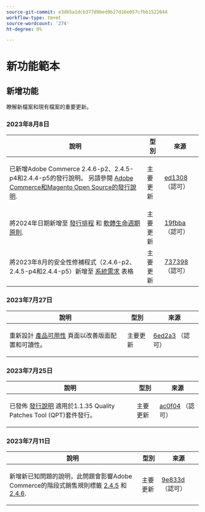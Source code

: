```yaml
---
source-git-commit: e3d65a1dcb377d9bed9b27d16e057cfbb1522644
workflow-type: tm+mt
source-wordcount: '274'
ht-degree: 0%

---
```

# 新功能範本

## 新增功能

瞭解新檔案和現有檔案的重要更新。

### 2023年8月8日

<table style="table-layout:auto;">
  <thead>
    <tr>
      <th>說明</th>
      <th>型別</th>
      <th>來源</th>
    </tr>
  </thead>
  <tbody>
    <tr>
      <td><p>已新增Adobe Commerce 2.4.6-p2、2.4.5-p4和2.4.4-p5的發行說明。 另請參閱 <a href="https://experienceleague.adobe.com/docs/commerce-operations/release/notes/overview.html">Adobe Commerce和Magento Open Source的發行說明</a>.</p>
</td>
      <td>主要更新</td>
      <td><a href="https://github.com/AdobeDocs/commerce-operations.en/commit/ed1308771a799bcbaf71a8f82542c45d37f9c141">ed1308</a> （認可）</td>
    </tr>
    <tr>
      <td><p>將2024年日期新增至 <a href="https://experienceleague.adobe.com/docs/commerce-operations/release/planning/schedule.html">發行排程</a> 和 <a href="https://experienceleague.adobe.com/docs/commerce-operations/release/planning/lifecycle-policy.html">軟體生命週期原則</a>.</p>
</td>
      <td>主要更新</td>
      <td><a href="https://github.com/AdobeDocs/commerce-operations.en/commit/19fbba535c047a8d877428afc071540d3fa12390">19fbba</a> （認可）</td>
    </tr>
    <tr>
      <td><p>將2023年8月的安全性修補程式（2.4.6-p2、2.4.5-p4和2.4.4-p5）新增至 <a href="https://experienceleague.adobe.com/docs/commerce-operations/installation-guide/system-requirements.html">系統需求</a> 表格</p>
</td>
      <td>主要更新</td>
      <td><a href="https://github.com/AdobeDocs/commerce-operations.en/commit/7373980a0648be5e0f7dc4a307074d934f646b24">737398</a> （認可）</td>
    </tr>
  </tbody>
</table><!-- date_group -->

### 2023年7月27日

<table style="table-layout:auto;">
  <thead>
    <tr>
      <th>說明</th>
      <th>型別</th>
      <th>來源</th>
    </tr>
  </thead>
  <tbody>
    <tr>
      <td><p>重新設計 <a href="https://experienceleague.adobe.com/docs/commerce-operations/release/product-availability.html">產品可用性</a> 頁面以改善版面配置和可讀性。</p>
</td>
      <td>主要更新</td>
      <td><a href="https://github.com/AdobeDocs/commerce-operations.en/commit/6ed2a3e42cd0b85aae29652b8e36acbbda1b9e72">6ed2a3</a> （認可）</td>
    </tr>
  </tbody>
</table>

### 2023年7月25日

<table style="table-layout:auto;">
  <thead>
    <tr>
      <th>說明</th>
      <th>型別</th>
      <th>來源</th>
    </tr>
  </thead>
  <tbody>
    <tr>
      <td><p>已發佈 <a href="https://experienceleague.adobe.com/docs/commerce-operations/tools/quality-patches-tool/release-notes.html">發行說明</a> 適用於1.1.35 Quality Patches Tool (QPT)套件發行。</p>
</td>
      <td>主要更新</td>
      <td><a href="https://github.com/AdobeDocs/commerce-operations.en/commit/ac0f04b7a04c5c7d3b3880b8231ffece05718558">ac0f04</a> （認可）</td>
    </tr>
  </tbody>
</table>

### 2023年7月11日

<table style="table-layout:auto;">
  <thead>
    <tr>
      <th>說明</th>
      <th>型別</th>
      <th>來源</th>
    </tr>
  </thead>
  <tbody>
    <tr>
      <td><p>新增新已知問題的說明，此問題會影響Adobe Commerce的階段式銷售規則標籤 <a href="https://experienceleague.adobe.com/docs/commerce-operations/release/notes/adobe-commerce/2-4-5.html">2.4.5</a> 和 <a href="https://experienceleague.adobe.com/docs/commerce-operations/release/notes/adobe-commerce/2-4-6.html">2.4.6</a>.</p>
</td>
      <td>主要更新</td>
      <td><a href="https://github.com/AdobeDocs/commerce-operations.en/commit/9e833dad884fa6146bb5e6ce6dd5ebcb23208b80">9e833d</a> （認可）</td>
    </tr>
  </tbody>
</table><!-- date_group --><!-- month_group --><!-- year_group -->
